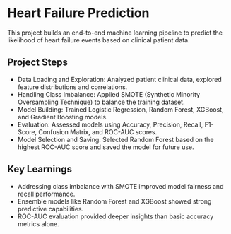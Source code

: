# Heart Failure Prediction

This project builds an end-to-end machine learning pipeline to predict the likelihood of heart failure events based on clinical patient data.

## Project Steps

- Data Loading and Exploration: Analyzed patient clinical data, explored feature distributions and correlations.
- Handling Class Imbalance: Applied SMOTE (Synthetic Minority Oversampling Technique) to balance the training dataset.
- Model Building: Trained Logistic Regression, Random Forest, XGBoost, and Gradient Boosting models.
- Evaluation: Assessed models using Accuracy, Precision, Recall, F1-Score, Confusion Matrix, and ROC-AUC scores.
- Model Selection and Saving: Selected Random Forest based on the highest ROC-AUC score and saved the model for future use.

## Key Learnings

- Addressing class imbalance with SMOTE improved model fairness and recall performance.
- Ensemble models like Random Forest and XGBoost showed strong predictive capabilities.
- ROC-AUC evaluation provided deeper insights than basic accuracy metrics alone.
